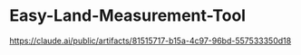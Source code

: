 # Easy-Land-Measurement-Tool
https://claude.ai/public/artifacts/81515717-b15a-4c97-96bd-557533350d18
